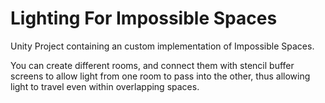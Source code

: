 # Lighting For Impossible Spaces

Unity Project containing an custom implementation of Impossible Spaces.

You can create different rooms, and connect them with stencil buffer screens to allow light from one room to pass into the other, thus allowing light to travel even within overlapping spaces.


